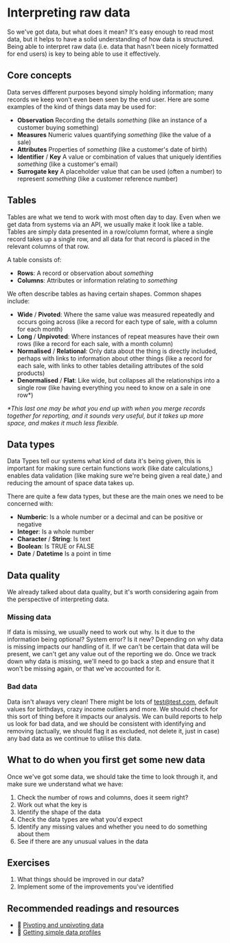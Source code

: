 # Interpreting raw data
So we've got data, but what does it mean? It's easy enough to read most data, but it helps to have a solid understanding of how data is structured. Being able to interpret raw data (i.e. data that hasn't been nicely formatted for end users) is key to being able to use it effectively.

## Core concepts
Data serves different purposes beyond simply holding information; many records we keep won't even been seen by the end user. Here are some examples of the kind of things data may be used for:

- **Observation** Recording the details *something* (like an instance of a customer buying something)
- **Measures** Numeric values quantifying *something* (like the value of a sale)
- **Attributes** Properties of *something* (like a customer's date of birth)
- **Identifier** / **Key** A value or combination of values that uniquely identifies *something* (like a customer's email)
- **Surrogate key** A placeholder value that can be used (often a number) to represent *something* (like a customer reference number)



## Tables
Tables are what we tend to work with most often day to day. Even when we get data from systems via an API, we usually make it look like a table. Tables are simply data presented in a row/column format, where a single record takes up a single row, and all data for that record is placed in the relevant columns of that row.

A table consists of: 
- **Rows**: A record or observation about *something*
- **Columns**: Attributes or information relating to *something*

We often describe tables as having certain shapes. Common shapes include:
- **Wide** / **Pivoted**: Where the same value was measured repeatedly and occurs going across (like a record for each type of sale, with a column for each month)
- **Long** / **Unpivoted**: Where instances of repeat measures have their own rows (like a record for each sale, with a month column)
- **Normalised** / **Relational**: Only data about the thing is directly included, perhaps with links to information about other things (like a record for each sale, with links to other tables detailing attributes of the sold products)
- **Denormalised** / **Flat**: Like wide, but collapses all the relationships into a single row (like having everything you need to know on a sale in one row*)

*\*This last one may be what you end up with when you merge records together for reporting, and it sounds very useful, but it takes up more space, and makes it much less flexible.*

## Data types
Data Types tell our systems what kind of data it's being given, this is important for making sure certain functions work (like date calculations,) enables data validation (like making sure we're being given a real date,) and reducing the amount of space data takes up.

There are quite a few data types, but these are the main ones we need to be concerned with:

- **Numberic**: Is a whole number or a decimal and can be positive or negative
- **Integer**: Is a whole number
- **Character** / **String**: Is text
- **Boolean**: Is TRUE or FALSE
- **Date** / **Datetime** Is a point in time

## Data quality
We already talked about data quality, but it's worth considering again from the perspective of interpreting data.

### Missing data
If data is missing, we usually need to work out why. Is it due to the information being optional? System error? Is it new? Depending on why data is missing impacts our handling of it. If we can't be certain that data will be present, we can't get any value out of the reporting we do. Once we track down why data is missing, we'll need to go back a step and ensure that it won't be missing again, or that we've accounted for it.

### Bad data
Data isn't always very clean! There might be lots of test@test.com, default values for birthdays, crazy income outliers and more. We should check for this sort of thing before it impacts our analysis. We can build reports to help us look for bad data, and we should be consistent with identifying and removing (actually, we should flag it as excluded, not delete it, just in case) any bad data as we continue to utilise this data.

## What to do when you first get some new data
Once we've got some data, we should take the time to look through it, and make sure we understand what we have:

1. Check the number of rows and columns, does it seem right?
2. Work out what the key is
3. Identify the shape of the data
4. Check the data types are what you'd expect
5. Identify any missing values and whether you need to do something about them
6. See if there are any unusual values in the data

## Exercises
1. What things should be improved in our data?
2. Implement some of the improvements you've identified

## Recommended readings and resources
- :page_facing_up: [Pivoting and unpivoting data](http://radacad.com/pivot-and-unpivot-with-power-bi)
- :page_facing_up: [Getting simple data profiles](https://blog.crossjoin.co.uk/2016/01/12/descriptive-statistics-in-power-bim-with-table-profile/)

